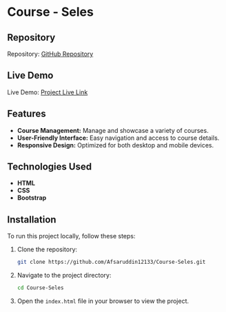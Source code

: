 # Course - Seles

## Repository
Repository: [GitHub Repository](https://github.com/Afsaruddin12133/Course-Seles)

## Live Demo
Live Demo: [Project Live Link](https://afsaruddin12133.github.io/Course-Seles/)

## Features
- **Course Management:** Manage and showcase a variety of courses.
- **User-Friendly Interface:** Easy navigation and access to course details.
- **Responsive Design:** Optimized for both desktop and mobile devices.

## Technologies Used
- **HTML**
- **CSS**
- **Bootstrap** 

## Installation
To run this project locally, follow these steps:

1. Clone the repository:
    ```bash
    git clone https://github.com/Afsaruddin12133/Course-Seles.git
    ```
2. Navigate to the project directory:
    ```bash
    cd Course-Seles
    ```
3. Open the `index.html` file in your browser to view the project.

